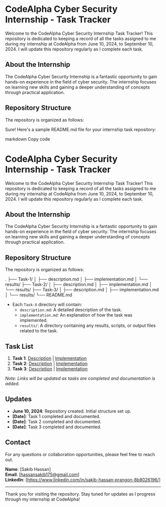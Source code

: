# CodeAlpha Cyber Security Internship - Task Tracker

Welcome to the CodeAlpha Cyber Security Internship Task Tracker! This repository is dedicated to keeping a record of all the tasks assigned to me during my internship at CodeAlpha from June 10, 2024, to September 10, 2024. I will update this repository regularly as I complete each task.

## About the Internship

The CodeAlpha Cyber Security Internship is a fantastic opportunity to gain hands-on experience in the field of cyber security. The internship focuses on learning new skills and gaining a deeper understanding of concepts through practical application.

## Repository Structure

The repository is organized as follows:

Sure! Here's a sample README.md file for your internship task repository:

markdown
Copy code
# CodeAlpha Cyber Security Internship - Task Tracker

Welcome to the CodeAlpha Cyber Security Internship Task Tracker! This repository is dedicated to keeping a record of all the tasks assigned to me during my internship at CodeAlpha from June 10, 2024, to September 10, 2024. I will update this repository regularly as I complete each task.

## About the Internship

The CodeAlpha Cyber Security Internship is a fantastic opportunity to gain hands-on experience in the field of cyber security. The internship focuses on learning new skills and gaining a deeper understanding of concepts through practical application.

## Repository Structure

The repository is organized as follows:

.
├── Task-1/
│ ├── description.md
│ ├── implementation.md
│ └── results/
├── Task-2/
│ ├── description.md
│ ├── implementation.md
│ └── results/
├── Task-3/
│ ├── description.md
│ ├── implementation.md
│ └── results/
└── README.md


- Each `Task-X` directory will contain:
  - `description.md`: A detailed description of the task.
  - `implementation.md`: An explanation of how the task was implemented.
  - `results/`: A directory containing any results, scripts, or output files related to the task.

## Task List

1. **Task 1**: [Description](Task-1/description.md) | [Implementation](Task-1/implementation.md)
2. **Task 2**: [Description](Task-2/description.md) | [Implementation](Task-2/implementation.md)
3. **Task 3**: [Description](Task-3/description.md) | [Implementation](Task-3/implementation.md)

*Note: Links will be updated as tasks are completed and documentation is added.*

## Updates

- **June 10, 2024**: Repository created. Initial structure set up.
- **[Date]**: Task 1 completed and documented.
- **[Date]**: Task 2 completed and documented.
- **[Date]**: Task 3 completed and documented.

## Contact

For any questions or collaboration opportunities, please feel free to reach out.

**Name**: [Sakib Hassan]  
**Email**: [hassansakib175@gmail.com]  
**LinkedIn**: [https://www.linkedin.com/in/sakib-hassan-prangon-8b8026196/]

---

Thank you for visiting the repository. Stay tuned for updates as I progress through my internship at CodeAlpha!



